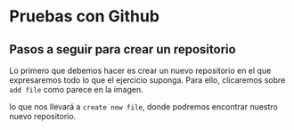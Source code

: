 # Pruebas con Github

## Pasos a seguir para crear un repositorio
Lo primero que debemos hacer es crear un nuevo repositorio en el que expresaremos todo lo que el ejercicio suponga. 
Para ello, clicaremos sobre `add file` como parece en la imagen.

lo que nos llevará a `create new file`, donde podremos encontrar nuestro nuevo repositorio.
